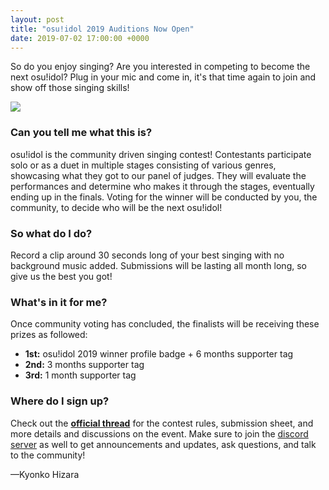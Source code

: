 ```yaml
---
layout: post
title: "osu!idol 2019 Auditions Now Open"
date: 2019-07-02 17:00:00 +0000
---
```


So do you enjoy singing? Are you interested in competing to become the next osu!idol? Plug in your mic and come in, it's that time again to join and show off those singing skills!

![](/wiki/shared/news/2019-07-02-osu-idol-2019-auditions-now-open/banner.jpg)

### Can you tell me what this is?

osu!idol is the community driven singing contest! Contestants participate solo or as a duet in multiple stages consisting of various genres, showcasing what they got to our panel of judges. They will evaluate the performances and determine who makes it through the stages, eventually ending up in the finals. Voting for the winner will be conducted by you, the community, to decide who will be the next osu!idol!

### So what do I do?

Record a clip around 30 seconds long of your best singing with no background music added. Submissions will be lasting all month long, so give us the best you got! 

### What's in it for me?

Once community voting has concluded, the finalists will be receiving these prizes as followed:

- **1st:** osu!idol 2019 winner profile badge + 6 months supporter tag
- **2nd:** 3 months supporter tag
- **3rd:** 1 month supporter tag

### Where do I sign up?

Check out the [**official thread**](https://osu.ppy.sh/community/forums/topics/928540) for the contest rules, submission sheet, and more details and discussions on the event. Make sure to join the [discord server](https://discord.gg/7hZgNeH) as well to get announcements and updates, ask questions, and talk to the community!

—Kyonko Hizara
